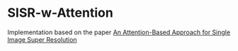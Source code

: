 # SISR-w-Attention

Implementation based on the paper [An Attention-Based Approach for Single Image Super Resolution](https://arxiv.org/abs/1807.06779)
